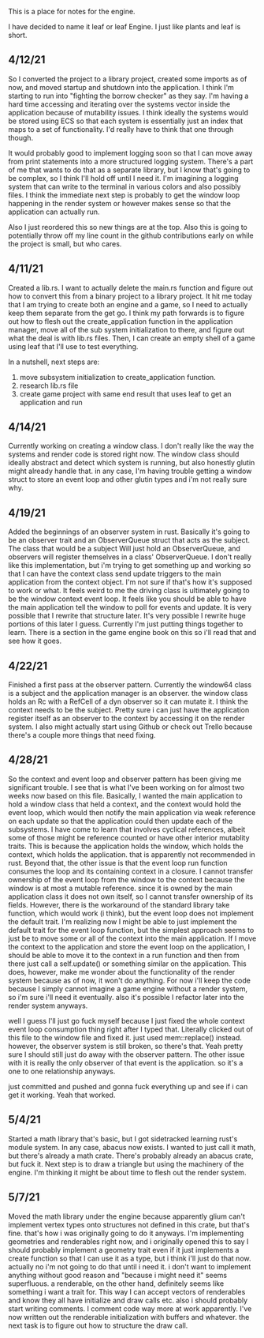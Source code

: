 This is a place for notes for the engine.

I have decided to name it leaf or leaf Engine. I just like plants and leaf is short.

## 4/12/21

So I converted the project to a library project, created some imports as of now,
and moved startup and shutdown into the application. I think I'm starting to run into
"fighting the borrow checker" as they say. I'm having a hard time accessing and iterating
over the systems vector inside the application because of mutability issues. I think ideally
the systems would be stored using ECS so that each system is essentially just an index that maps
to a set of functionality. I'd really have to think that one through though.

It would probably good to implement logging soon so that I can move away from print
statements into a more structured logging system. There's a part of me that wants to
do that as a separate library, but I know that's going to be complex, so I think I'll hold off until
I need it. I'm imagining a logging system that can write to the terminal in various colors
and also possibly files. I think the immediate next step is probably to get the window loop happening
in the render system or however makes sense so that the application can actually run.

Also I just reordered this so new things are at the top. Also this is going to
potentially throw off my line count in the github contributions early on while
the project is small, but who cares.

## 4/11/21

Created a lib.rs. I want to actually delete the main.rs function and figure out
how to convert this from a binary project to a library project. It hit me today
that I am trying to create both an engine and a game, so I need to actually keep
them separate from the get go. I think my path forwards is to figure out how to
flesh out the create_application function in the application manager, move all of
the sub system initialization to there, and figure out what the deal is with lib.rs
files. Then, I can create an empty shell of a game using leaf that I'll use to test
everything.

In a nutshell, next steps are:
1. move subsystem initialization to create_application function.
2. research lib.rs file
3. create game project with same end result that uses leaf to get an application
and run

## 4/14/21

Currently working on creating a window class. I don't really like the way the
systems and render code is stored right now. The window class should ideally abstract
and detect which system is running, but also honestly glutin might already handle that.
in any case, I'm having trouble getting a window struct to store an event loop
and other glutin types and i'm not really sure why.

## 4/19/21

Added the beginnings of an observer system in rust. Basically it's going to be an observer
trait and an ObserverQueue struct that acts as the subject. The class that would be a subject Will
just hold an ObserverQueue, and observers will register themselves in a class' ObserverQueue.
I don't really like this implementation, but i'm trying to get something up and working so that I can have
the context class send update triggers to the main application from the context object.
I'm not sure if that's how it's supposed to work or what. It feels weird to me the driving class
is ultimately going to be the window context event loop. It feels like you should be able to
have the main application tell the window to poll for events and update. It is very possible that
I rewrite that structure later. It's very possible I rewrite huge portions of this later I guess.
Currently I'm just putting things together to learn. There is a section in the game engine book on
this so i'll read that and see how it goes.

## 4/22/21

Finished a first pass at the observer pattern. Currently the window64 class is a subject
and the application manager is an observer. the window class holds an Rc with a RefCell
of a dyn observer so it can mutate it. I think the context needs to be the subject. Pretty sure
i can just have the application register itself as an observer to the context by accessing it on
the render system. I also might actually start using Github or check out Trello because
there's a couple more things that need fixing.

## 4/28/21

So the context and event loop and observer pattern has been giving me significant trouble.
I see that is what I've been working on for almost two weeks now based on this file. Basically,
I wanted the main application to hold a window class that held a context, and the context would
hold the event loop, which would then notify the main application via weak reference on each update
so that  the application could then update each of the subsystems. I have come to learn that involves
cyclical references, albeit some of those might be reference counted or have other interior mutablity
traits. This is because the application holds the window, which holds the context, which holds the application.
that is apparently not recommended in rust. Beyond that, the other issue is that the event loop run function consumes
the loop and its containing context in a closure. I cannot transfer ownership of the event loop from
the window to the context because the window is at most a mutable reference. since it is owned by the
main application class it does not own itself, so I cannot transfer ownership of its fields. However,
there is the workaround of the standard library take function, which would work (i think), but
the event loop does not implement the default trait. I'm realizing now I might be able to
just implement the default trait for the event loop function, but the simplest approach
seems to just be to move some or all of the context into the main application. If I move the
context to the application and store the event loop on the application, I should be able to move it
to the context in a run function and then from there just call a self.update() or something
similar on the application. This does, however, make me wonder about the functionality of the
render system because as of now, it won't do anything. For now i'll keep the code because I
simply cannot imagine a game engine without a render system, so i'm sure i'll need it eventually.
also it's possible I refactor later into the render system anyways.

well I guess I'll just go fuck myself because I just fixed the whole context event loop consumption thing
right after I typed that. Literally clicked out of this file to the window file and fixed it.
just used mem::replace() instead. however, the observer system is still broken, so there's that.
Yeah pretty sure I should still just do away with the observer pattern. The other issue with
it is really the only observer of that event is the application. so it's a one to one relationship anyways.

just committed and pushed and gonna fuck everything up and see if i can get it working.
Yeah that worked.

## 5/4/21

Started a math library that's basic, but I got sidetracked learning rust's module system.
In any case, abacus now exists. I wanted to just call it math, but there's already a math crate.
There's probably already an abacus crate, but fuck it. Next step is to draw a triangle but using the
machinery of the engine. I'm thinking it might be about time to flesh out the render system.

## 5/7/21

Moved the math library under the engine because apparently glium can't implement vertex types
onto structures not defined in this crate, but that's fine. that's how i was originally going
to do it anyways. I'm implementing geometries and renderables right now, and i originally
opened this to say I should probably implement a geometry trait even if it just implements
a create function so that I can use it as a type, but i think i'll just do that now.
actually no i'm not going to do that until i need it. i don't want to implement anything
without good reason and "because i might need it" seems superfluous. a renderable, on
the other hand, definitely seems like something i want a trait for. This way I can accept
vectors of renderables and know they all have initialize and draw calls etc.
also i should probably start writing comments. I comment code way more at work
apparently. I've now written out the renderable initialization with buffers and whatever.
the next task is to figure out how to structure the draw call. 
